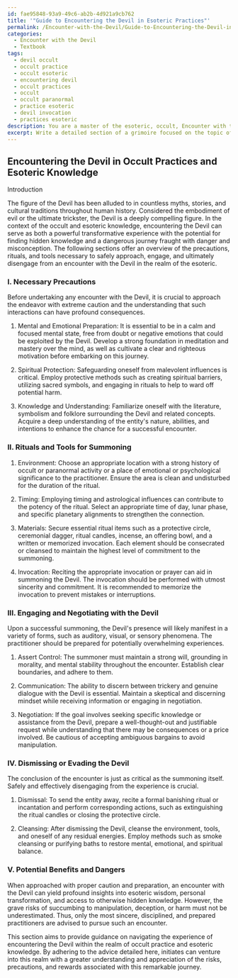 ```yaml
---
id: fae95848-93a9-49c6-ab2b-4d921a9cb762
title: '"Guide to Encountering the Devil in Esoteric Practices"'
permalink: /Encounter-with-the-Devil/Guide-to-Encountering-the-Devil-in-Esoteric-Practices/
categories:
  - Encounter with the Devil
  - Textbook
tags:
  - devil occult
  - occult practice
  - occult esoteric
  - encountering devil
  - occult practices
  - occult
  - occult paranormal
  - practice esoteric
  - devil invocation
  - practices esoteric
description: You are a master of the esoteric, occult, Encounter with the Devil and education, you have written many textbooks on the subject in ways that provide students with rich and deep understanding of the subject. You are being asked to write textbook-like sections on a topic and you do it with full context, explainability, and reliability in accuracy to the true facts of the topic at hand, in a textbook style that a student would easily be able to learn from, in a rich, engaging, and contextual way. Always include relevant context (such as formulas and history), related concepts, and in a way that someone can gain deep insights from.
excerpt: Write a detailed section of a grimoire focused on the topic of encountering the Devil in the context of occult practices and esoteric knowledge. Explain the necessary precautions, rituals, and tools involved in such an encounter, as well as practical aspects such as summoning, negotiating, and ultimately evading or dismissing the Devil. Clarify the possible benefits and dangers associated with such an encounter, and provide guidance for occult initiates on how to safely and effectively navigate this profound experience.
---
```


## Encountering the Devil in Occult Practices and Esoteric Knowledge

Introduction

The figure of the Devil has been alluded to in countless myths, stories, and cultural traditions throughout human history. Considered the embodiment of evil or the ultimate trickster, the Devil is a deeply compelling figure. In the context of the occult and esoteric knowledge, encountering the Devil can serve as both a powerful transformative experience with the potential for finding hidden knowledge and a dangerous journey fraught with danger and misconception. The following sections offer an overview of the precautions, rituals, and tools necessary to safely approach, engage, and ultimately disengage from an encounter with the Devil in the realm of the esoteric.

### I. Necessary Precautions

Before undertaking any encounter with the Devil, it is crucial to approach the endeavor with extreme caution and the understanding that such interactions can have profound consequences.

1. Mental and Emotional Preparation: It is essential to be in a calm and focused mental state, free from doubt or negative emotions that could be exploited by the Devil. Develop a strong foundation in meditation and mastery over the mind, as well as cultivate a clear and righteous motivation before embarking on this journey.

2. Spiritual Protection: Safeguarding oneself from malevolent influences is critical. Employ protective methods such as creating spiritual barriers, utilizing sacred symbols, and engaging in rituals to help to ward off potential harm.

3. Knowledge and Understanding: Familiarize oneself with the literature, symbolism and folklore surrounding the Devil and related concepts. Acquire a deep understanding of the entity's nature, abilities, and intentions to enhance the chance for a successful encounter.

### II. Rituals and Tools for Summoning

1. Environment: Choose an appropriate location with a strong history of occult or paranormal activity or a place of emotional or psychological significance to the practitioner. Ensure the area is clean and undisturbed for the duration of the ritual.

2. Timing: Employing timing and astrological influences can contribute to the potency of the ritual. Select an appropriate time of day, lunar phase, and specific planetary alignments to strengthen the connection.

3. Materials: Secure essential ritual items such as a protective circle, ceremonial dagger, ritual candles, incense, an offering bowl, and a written or memorized invocation. Each element should be consecrated or cleansed to maintain the highest level of commitment to the summoning.

4. Invocation: Reciting the appropriate invocation or prayer can aid in summoning the Devil. The invocation should be performed with utmost sincerity and commitment. It is recommended to memorize the invocation to prevent mistakes or interruptions.

### III. Engaging and Negotiating with the Devil

Upon a successful summoning, the Devil's presence will likely manifest in a variety of forms, such as auditory, visual, or sensory phenomena. The practitioner should be prepared for potentially overwhelming experiences.

1. Assert Control: The summoner must maintain a strong will, grounding in morality, and mental stability throughout the encounter. Establish clear boundaries, and adhere to them.

2. Communication: The ability to discern between trickery and genuine dialogue with the Devil is essential. Maintain a skeptical and discerning mindset while receiving information or engaging in negotiation.

3. Negotiation: If the goal involves seeking specific knowledge or assistance from the Devil, prepare a well-thought-out and justifiable request while understanding that there may be consequences or a price involved. Be cautious of accepting ambiguous bargains to avoid manipulation.

### IV. Dismissing or Evading the Devil

The conclusion of the encounter is just as critical as the summoning itself. Safely and effectively disengaging from the experience is crucial.

1. Dismissal: To send the entity away, recite a formal banishing ritual or incantation and perform corresponding actions, such as extinguishing the ritual candles or closing the protective circle.

2. Cleansing: After dismissing the Devil, cleanse the environment, tools, and oneself of any residual energies. Employ methods such as smoke cleansing or purifying baths to restore mental, emotional, and spiritual balance.

### V. Potential Benefits and Dangers

When approached with proper caution and preparation, an encounter with the Devil can yield profound insights into esoteric wisdom, personal transformation, and access to otherwise hidden knowledge. However, the grave risks of succumbing to manipulation, deception, or harm must not be underestimated. Thus, only the most sincere, disciplined, and prepared practitioners are advised to pursue such an encounter.

This section aims to provide guidance on navigating the experience of encountering the Devil within the realm of occult practice and esoteric knowledge. By adhering to the advice detailed here, initiates can venture into this realm with a greater understanding and appreciation of the risks, precautions, and rewards associated with this remarkable journey.
